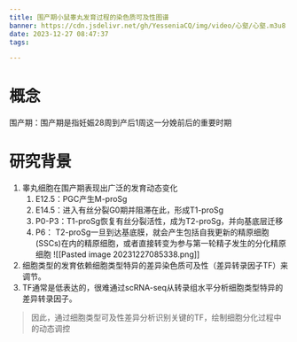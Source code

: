 ```yaml
---
title: 围产期小鼠睾丸发育过程的染色质可及性图谱
banner: https://cdn.jsdelivr.net/gh/YesseniaCQ/img/video/心壑/心壑.m3u8
date: 2023-12-27 08:47:37
tags:

---
```

# 概念
围产期：围产期是指妊娠28周到产后1周这一分娩前后的重要时期
# 研究背景
1. 睾丸细胞在围产期表现出广泛的发育动态变化
	1. E12.5：PGC产生M-proSg
	2. E14.5：进入有丝分裂G0期并阻滞在此，形成T1-proSg
	3. P0-P3：T1-proSg恢复有丝分裂活性，成为T2-proSg，并向基底层迁移
	4. P6： T2-proSg一旦到达基底膜，就会产生包括自我更新的精原细胞(SSCs)在内的精原细胞，或者直接转变为参与第一轮精子发生的分化精原细胞
	![[Pasted image 20231227085338.png]]
2. 细胞类型的发育依赖细胞类型特异的差异染色质可及性（差异转录因子TF）来调节。
3. TF通常是低表达的，很难通过scRNA-seq从转录组水平分析细胞类型特异的差异转录因子。
> 	因此，通过细胞类型可及性差异分析识别关键的TF，绘制细胞分化过程中的动态调控


